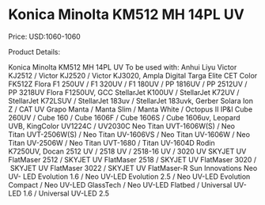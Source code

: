 # Konica Minolta KM512 MH 14PL UV

Price: USD:1060-1060

Product Details:

Konica Minolta KM512 MH 14PL UV
To be used with:
Anhui Liyu Victor KJ2512 / Victor KJ2520 / Victor KJ3020, Ampla Digital Targa Elite
CET Color FK512Z
Flora F1 250UV / F1 320UV / F1 180UV / PP 1816UV / PP 2512UV / PP 3218UV Flora F1250UV,
GCC StellarJet K100UV / StellarJet K72UV / StellarJet K72LSUV / StellarJet 183uv / StellarJet 183uvk,
Gerber Solara Ion Z / CAT UV
Grapo Manta / Manta Slim / Manta White / Octopus II
IP&I Cube 260UV / Cube 160 / Cube 1606F / Cube 1606S / Cube 1606uv, Leopard UVB,
KingColor UV1224C / UV2030C
Neo Titan UVT-1606W(S) / Neo Titan UVT-2506W(S) / Neo Titan UV-1606VS / Neo Titan UV-1606W / Neo Titan UV-2506W / Neo Titan UVT-1680 / Titan UV-1604D
Rodin K7250UV, Docan 2512 UV / 2518 UV / 2518-16 UV / 3020 UV
SKYJET UV FlatMaser 2512 / SKYJET UV FlatMaser 2518 / SKYJET UV FlatMaser 3020 /  SKYJET UV FlatMaser 3022 / SKYJET UV FlatMaser-R
Sun Innovations Neo UV-
LED
Evolution 1.6 / Neo UV-LED Evolution 2.5 / Neo UV-LED Evolution Compact / Neo UV-LED GlassTech / Neo UV-LED Flatbed / Universal UV-LED 1.6 / Universal UV-LED 2.5